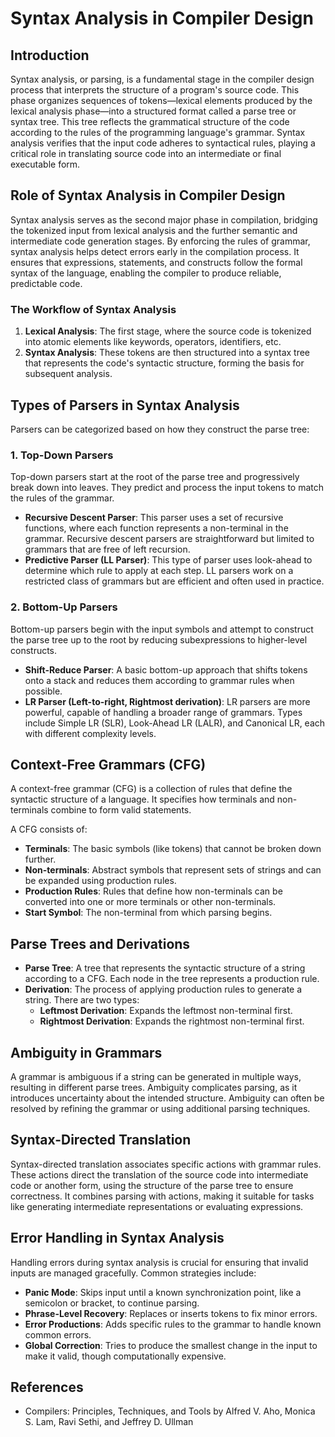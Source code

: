
# Syntax Analysis in Compiler Design

## Introduction
Syntax analysis, or parsing, is a fundamental stage in the compiler design process that interprets the structure of a program's source code. This phase organizes sequences of tokens—lexical elements produced by the lexical analysis phase—into a structured format called a parse tree or syntax tree. This tree reflects the grammatical structure of the code according to the rules of the programming language's grammar. Syntax analysis verifies that the input code adheres to syntactical rules, playing a critical role in translating source code into an intermediate or final executable form.

## Role of Syntax Analysis in Compiler Design
Syntax analysis serves as the second major phase in compilation, bridging the tokenized input from lexical analysis and the further semantic and intermediate code generation stages. By enforcing the rules of grammar, syntax analysis helps detect errors early in the compilation process. It ensures that expressions, statements, and constructs follow the formal syntax of the language, enabling the compiler to produce reliable, predictable code.

### The Workflow of Syntax Analysis
1. **Lexical Analysis**: The first stage, where the source code is tokenized into atomic elements like keywords, operators, identifiers, etc.
2. **Syntax Analysis**: These tokens are then structured into a syntax tree that represents the code's syntactic structure, forming the basis for subsequent analysis.

## Types of Parsers in Syntax Analysis
Parsers can be categorized based on how they construct the parse tree:

### 1. Top-Down Parsers
Top-down parsers start at the root of the parse tree and progressively break down into leaves. They predict and process the input tokens to match the rules of the grammar.

- **Recursive Descent Parser**: This parser uses a set of recursive functions, where each function represents a non-terminal in the grammar. Recursive descent parsers are straightforward but limited to grammars that are free of left recursion.
- **Predictive Parser (LL Parser)**: This type of parser uses look-ahead to determine which rule to apply at each step. LL parsers work on a restricted class of grammars but are efficient and often used in practice.

### 2. Bottom-Up Parsers
Bottom-up parsers begin with the input symbols and attempt to construct the parse tree up to the root by reducing subexpressions to higher-level constructs.

- **Shift-Reduce Parser**: A basic bottom-up approach that shifts tokens onto a stack and reduces them according to grammar rules when possible.
- **LR Parser (Left-to-right, Rightmost derivation)**: LR parsers are more powerful, capable of handling a broader range of grammars. Types include Simple LR (SLR), Look-Ahead LR (LALR), and Canonical LR, each with different complexity levels.

## Context-Free Grammars (CFG)
A context-free grammar (CFG) is a collection of rules that define the syntactic structure of a language. It specifies how terminals and non-terminals combine to form valid statements.

A CFG consists of:
- **Terminals**: The basic symbols (like tokens) that cannot be broken down further.
- **Non-terminals**: Abstract symbols that represent sets of strings and can be expanded using production rules.
- **Production Rules**: Rules that define how non-terminals can be converted into one or more terminals or other non-terminals.
- **Start Symbol**: The non-terminal from which parsing begins.

## Parse Trees and Derivations
- **Parse Tree**: A tree that represents the syntactic structure of a string according to a CFG. Each node in the tree represents a production rule.
- **Derivation**: The process of applying production rules to generate a string. There are two types:
  - **Leftmost Derivation**: Expands the leftmost non-terminal first.
  - **Rightmost Derivation**: Expands the rightmost non-terminal first.

## Ambiguity in Grammars
A grammar is ambiguous if a string can be generated in multiple ways, resulting in different parse trees. Ambiguity complicates parsing, as it introduces uncertainty about the intended structure. Ambiguity can often be resolved by refining the grammar or using additional parsing techniques.

## Syntax-Directed Translation
Syntax-directed translation associates specific actions with grammar rules. These actions direct the translation of the source code into intermediate code or another form, using the structure of the parse tree to ensure correctness. It combines parsing with actions, making it suitable for tasks like generating intermediate representations or evaluating expressions.

## Error Handling in Syntax Analysis
Handling errors during syntax analysis is crucial for ensuring that invalid inputs are managed gracefully. Common strategies include:
- **Panic Mode**: Skips input until a known synchronization point, like a semicolon or bracket, to continue parsing.
- **Phrase-Level Recovery**: Replaces or inserts tokens to fix minor errors.
- **Error Productions**: Adds specific rules to the grammar to handle known common errors.
- **Global Correction**: Tries to produce the smallest change in the input to make it valid, though computationally expensive.

## References
- Compilers: Principles, Techniques, and Tools by Alfred V. Aho, Monica S. Lam, Ravi Sethi, and Jeffrey D. Ullman